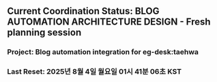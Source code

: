 ## Current Coordination Status: BLOG AUTOMATION ARCHITECTURE DESIGN - Fresh planning session
### Project: Blog automation integration for eg-desk:taehwa
### Last Reset: 2025년 8월  4일 월요일 01시 41분 06초 KST
